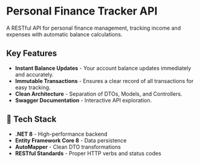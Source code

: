 # Personal Finance Tracker API
A RESTful API for personal finance management, tracking income and expenses with automatic balance calculations.

## Key Features
- **Instant Balance Updates** - Your account balance updates immediately and accurately.
- **Immutable Transactions** - Ensures a clear record of all transactions for easy tracking.
- **Clean Architecture** - Separation of DTOs, Models, and Controllers.
- **Swagger Documentation** - Interactive API exploration.

## 🔧 Tech Stack
- **.NET 8** - High-performance backend
- **Entity Framework Core 8** - Data persistence
- **AutoMapper** - Clean DTO transformations
- **RESTful Standards** - Proper HTTP verbs and status codes
